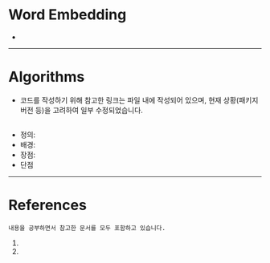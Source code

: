 # Word Embedding
* 
---
# Algorithms
* 코드를 작성하기 위해 참고한 링크는 파일 내에 작성되어 있으며, 현재 상황(패키지 버전 등)을 고려하여 일부 수정되었습니다.
## 
* 정의: 
* 배경: 
* 장점: 
* 단점
    

---
# References
`내용을 공부하면서 참고한 문서를 모두 포함하고 있습니다.`
1. []()
2. []()